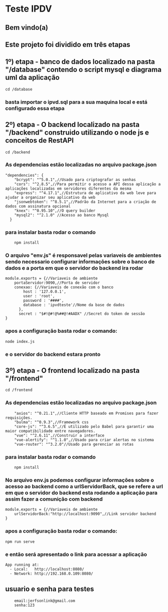 # Teste IPDV

## Bem vindo(a)

## Este projeto foi dividido em três etapas

## 1º) etapa - banco de dados localizado na pasta "/database" contendo o script mysql e diagrama uml da aplicação

```
cd /database
```

### basta importar o ipvd.sql para a sua maquina local e está configurado essa etapa


## 2º) etapa - O backend localizado na pasta "/backend" construido utilizando o node js e conceitos de RestAPI

```
cd /backend
```

### As dependencias estão localizadas no arquivo package.json

```
"dependencies": {
    "bcrypt": "^5.0.1",//Usado para criptografar as senhas
    "cors": "^2.8.5",//Para permitir o acesso a API dessa aplicação a aplicações localizadas em servidores diferentes da mesma
    "express": "^4.17.1",//Estrutura de aplicativo da web leve para ajudar a organizar seu aplicativo da web
    "jsonwebtoken": "^8.5.1",//Padrão da Internet para a criação de dados com assinatura opcional
    "knex": "^0.95.10",//O query builder
    "mysql2": "^2.1.0" //Acesso ao banco Mysql
  }
```

### para instalar basta rodar o comando
```
    npm install
```

### O arquivo "env.js" é responsavel pelas variaveis de ambientes sendo necessario configurar informações sobre o banco de dados e a porta em que o servidor do backend ira rodar

```
module.exports = {//Variaveis de ambiente
    portaServidor:9090,//Porta de servidor
    conexao: {//Variaveis de conexão com o banco
        host : '127.0.0.1',
        user : 'root',
        password : '####',
        database : 'ipvdteste'//Nome da base de dados
      },
      secret : "$#!@#!@%##@!#AADX" //Secret do token de sessão
}
```

### apos a configuração basta rodar o comando:

```
node index.js
```

### e o servidor do backend estara pronto


## 3º) etapa - O frontend localizado na pasta "/frontend"

```
cd /frontend
```

### As dependencias estão localizadas no arquivo package.json

```
    "axios": "^0.21.1",//Cliente HTTP baseado em Promises para fazer requisições.
    "bulma": "^0.9.3",//Framework css
    "core-js": "^3.6.5",//É utilizado pelo Babel para garantir uma maior compatibilidade entre navegadores.
    "vue": "^2.6.11",//Construir a interface
    "vue-alertify": "^1.1.0",//Usado para criar alertas no sistema
    "vue-router": "^3.2.0"//Usado para gerenciar as rotas
```
### para instalar basta rodar o comando
```
    npm install
```

### No arquivo env.js podemos configurar informações sobre o acesso ao backend como a urlServidorBack, que se refere a url em que o servidor do backend esta rodando a aplicação para assim fazer a comunição com backend

```
module.exports = {//Variaveis de ambiente
    urlServidorBack:"http://localhost:9090",//Link servidor backend
}
```
### apos a configuração basta rodar o comando:

```
npm run serve
```

### e então será apresentado o link para acessar a aplicação

```
App running at:
  - Local:   http://localhost:8080/ 
  - Network: http://192.168.0.109:8080/
```

## usuario e senha para testes

```
    email:jerfsonlink@gmail.com
    senha:123
```
